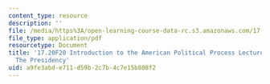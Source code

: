 ```yaml
---
content_type: resource
description: ''
file: /media/https%3A/open-learning-course-data-rc.s3.amazonaws.com/17-20-introduction-to-the-american-political-process-fall-2020/a9fe3abde711d59b2c7b4c7e15b808f2_MIT17_20F20_lec10.pdf
file_type: application/pdf
resourcetype: Document
title: '17.20F20 Introduction to the American Political Process Lecture Slides 10:
  The Presidency'
uid: a9fe3abd-e711-d59b-2c7b-4c7e15b808f2
---
```

